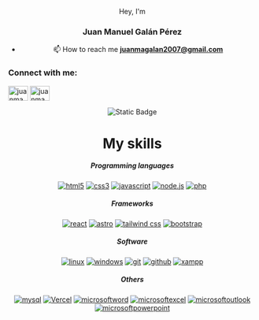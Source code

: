 <div align="center">
  <p>Hey, I'm</p>
  <h3 color="blue">Juan Manuel Galán Pérez</h3>

- 📫 How to reach me **juanmagalan2007@gmail.com**

<h3 align="left">Connect with me:</h3>
<p align="left">
<a href="https://dev.to/juanmagape" target="blank"><img align="center" src="https://raw.githubusercontent.com/rahuldkjain/github-profile-readme-generator/master/src/images/icons/Social/devto.svg" alt="juanmagape" height="30" width="40" /></a>
<a href="https://linkedin.com/in/juanmagape" target="blank"><img align="center" src="https://raw.githubusercontent.com/rahuldkjain/github-profile-readme-generator/master/src/images/icons/Social/linked-in-alt.svg" alt="juanmagape" height="30" width="40" /></a>
</p>

![Static Badge](https://img.shields.io/badge/HTML%2C%20orange)

<h1>My skills</h1>
<h5>Programming languages</h5>
<a href='https://github.com/juanmagape' target="_blank"><img alt='html5' src='https://img.shields.io/badge/HTML5-100000?style=for-the-badge&logo=html5&logoColor=FFFFFF&labelColor=E34F26&color=E34F26'/></a>
<a href='https://github.com/juanmagape' target="_blank"><img alt='css3' src='https://img.shields.io/badge/CSS-100000?style=for-the-badge&logo=css3&logoColor=FFFFFF&labelColor=1572B6&color=1572B6'/></a>
<a href='https://github.com/juanmagape' target="_blank"><img alt='javascript' src='https://img.shields.io/badge/Javascript-100000?style=for-the-badge&logo=javascript&logoColor=000000&labelColor=F7DF1E&color=F7DF1E'/></a>
<a href='https://github.com/juanmagape' target="_blank"><img alt='node.js' src='https://img.shields.io/badge/Node.js-100000?style=for-the-badge&logo=node.js&logoColor=FFFFFF&labelColor=339933&color=339933'/></a>
<a href='https://github.com/juanmagape' target="_blank"><img alt='php' src='https://img.shields.io/badge/PHP-100000?style=for-the-badge&logo=php&logoColor=FFFFFF&labelColor=777BB4&color=777BB4'/></a>

<h5>Frameworks</h5>
<a href='https://github.com/juanmagape' target="_blank"><img alt='react' src='https://img.shields.io/badge/react-100000?style=for-the-badge&logo=react&logoColor=000000&labelColor=61DAFB&color=61DAFB'/></a>
<a href='https://github.com/juanmagape' target="_blank"><img alt='astro' src='https://img.shields.io/badge/Astro-100000?style=for-the-badge&logo=astro&logoColor=FFFFFF&labelColor=BC52EE&color=BC52EE'/></a>
<a href='https://github.com/juanmagape' target="_blank"><img alt='tailwind css' src='https://img.shields.io/badge/Astro-100000?style=for-the-badge&logo=tailwind css&logoColor=FFFFFF&labelColor=06B6D4&color=06B6D4'/></a>
<a href='https://github.com/juanmagape' target="_blank"><img alt='bootstrap' src='https://img.shields.io/badge/Bootstrap-100000?style=for-the-badge&logo=bootstrap&logoColor=FFFFFF&labelColor=7952B3&color=7952B3'/></a>

<h5>Software</h5>
<a href='https://github.com/juanmagape' target="_blank"><img alt='linux' src='https://img.shields.io/badge/linux-100000?style=for-the-badge&logo=linux&logoColor=000000&labelColor=FCC624&color=FCC624'/></a>
<a href='https://github.com/juanmagape' target="_blank"><img alt='windows' src='https://img.shields.io/badge/windows-100000?style=for-the-badge&logo=windows&logoColor=FFFFFF&labelColor=0078D4&color=0078D4'/></a>
<a href='https://github.com/juanmagape' target="_blank"><img alt='git' src='https://img.shields.io/badge/git-100000?style=for-the-badge&logo=git&logoColor=FFFFFF&labelColor=F05032&color=F05032'/></a>
<a href='https://github.com/juanmagape' target="_blank"><img alt='github' src='https://img.shields.io/badge/github-100000?style=for-the-badge&logo=github&logoColor=FFFFFF&labelColor=181717&color=181717'/></a>
<a href='https://github.com/juanmagape' target="_blank"><img alt='xampp' src='https://img.shields.io/badge/xampp-100000?style=for-the-badge&logo=xampp&logoColor=FFFFFF&labelColor=FB7A24&color=FB7A24'/></a>

<h5>Others</h5>
<a href='https://github.com/juanmagape' target="_blank"><img alt='mysql' src='https://img.shields.io/badge/mysql-100000?style=for-the-badge&logo=mysql&logoColor=FFFFFF&labelColor=4479A1&color=4479A1'/></a>
<a href='https://github.com/juanmagape' target="_blank"><img alt='Vercel' src='https://img.shields.io/badge/VERCEL-100000?style=for-the-badge&logo=Vercel&logoColor=FFFFFF&labelColor=000000&color=000000'/></a>
<a href='https://github.com/juanmagape' target="_blank"><img alt='microsoftword' src='https://img.shields.io/badge/microsoft_word-100000?style=for-the-badge&logo=microsoftword&logoColor=FFFFFF&labelColor=2B579A&color=2B579A'/></a>
<a href='https://github.com/juanmagape' target="_blank"><img alt='microsoftexcel' src='https://img.shields.io/badge/microsoft_excel-100000?style=for-the-badge&logo=microsoftexcel&logoColor=FFFFFF&labelColor=217346&color=217346'/></a>
<a href='https://github.com/juanmagape' target="_blank"><img alt='microsoftoutlook' src='https://img.shields.io/badge/microsoft_outlook-100000?style=for-the-badge&logo=microsoftoutlook&logoColor=FFFFFF&labelColor=0078D4&color=0078D4'/></a>
<a href='https://github.com/juanmagape' target="_blank"><img alt='microsoftpowerpoint' src='https://img.shields.io/badge/microsoft_powerpoint-100000?style=for-the-badge&logo=microsoftpowerpoint&logoColor=FFFFFF&labelColor=B7472A&color=B7472A'/></a>
</div>

